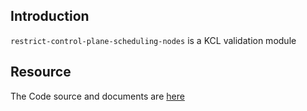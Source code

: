 ## Introduction

`restrict-control-plane-scheduling-nodes` is a KCL validation module

## Resource

The Code source and documents are [here](https://github.com/kcl-lang/modules/tree/main/restrict-control-plane-scheduling-nodes)
